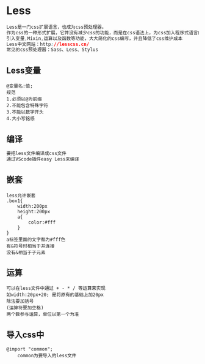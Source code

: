 # Less

```css
Less是一门css扩展语言，也成为css预处理器。
作为css的一种形式扩展，它并没有减少css的功能，而是在css语法上，为css加入程序式语言的特性
引入变量,Mixin,运算以及函数等功能，大大简化的css编写，并且降低了css维护成本
Less中文网站：http://lesscss.cn/
常见的css预处理器：Sass、Less、Stylus
```

## Less变量

```less
@变量名:值;
规范
1.必须以@为前缀
2.不能包含特殊字符
3.不能以数字开头
4.大小写铭感
```

## 编译

```css
要把less文件编译成css文件
通过VScode插件easy Less来编译
```

## 嵌套

```less
less允许嵌套
.box1{
	width:200px
	height:200px
	a{
		color:#fff
	}
}
a标签里面的文字都为#fff色
有&符号时相当于并连接
没有&相当于子元素
```

## 运算

```less
可以在less文件中通过 + - * / 等运算来实现
如width:20px+20;	是将原有的基础上加20px
除法要加括号
(运算符要加空格)
两个数参与运算，单位以第一个为准
```

## 导入css中

```less
@import "common";
    common为要导入的less文件
```


